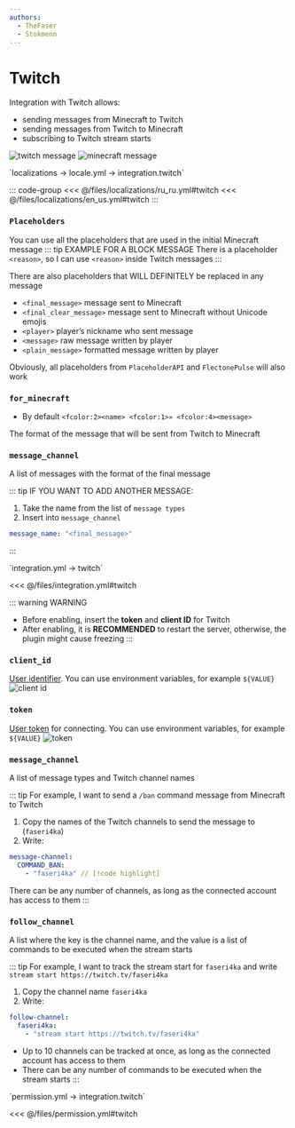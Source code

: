 ```yaml
---
authors:
  - TheFaser
  - Stokmenn
---
```


# Twitch

Integration with Twitch allows:
- sending messages from Minecraft to Twitch
- sending messages from Twitch to Minecraft
- subscribing to Twitch stream starts

![twitch message](/twitchmessage.png)
![minecraft message](/twitchminecraftmessage.png)

<!--@include: @/parts/messageTag.md-->

[//]: # (localization)
<!--@include: @/parts/words.md#localization--> 
<!--@include: @/parts/words.md#path--> `localizations → locale.yml → integration.twitch`

<!--@include: @/parts/words.md#default--> 

::: code-group
<<< @/files/localizations/ru_ru.yml#twitch
<<< @/files/localizations/en_us.yml#twitch
:::

### `Placeholders`

You can use all the placeholders that are used in the initial Minecraft message
::: tip EXAMPLE FOR A BLOCK MESSAGE
There is a placeholder `<reason>`, so I can use `<reason>` inside Twitch messages
:::

There are also placeholders that WILL DEFINITELY be replaced in any message
- `<final_message>` message sent to Minecraft
- `<final_clear_message>` message sent to Minecraft without Unicode emojis
- `<player>` player’s nickname who sent message
- `<message>` raw message written by player
- `<plain_message>` formatted message written by player

Obviously, all placeholders from `PlaceholderAPI` and `FlectonePulse` will also work

### `for_minecraft`
- By default `<fcolor:2><name> <fcolor:1>» <fcolor:4><message>`

The format of the message that will be sent from Twitch to Minecraft

### `message_channel`

A list of messages with the format of the final message

::: tip IF YOU WANT TO ADD ANOTHER MESSAGE:
1. Take the name from the list of `message types`
2. Insert into `message_channel`
```yaml
message_name: "<final_message>"
```
:::

[//]: # (integration.yml)
<!--@include: @/parts/words.md#setting-->
<!--@include: @/parts/words.md#path--> `integration.yml → twitch`

<!--@include: @/parts/words.md#default-->
<<< @/files/integration.yml#twitch

<!--@include: @/parts/enable.md-->

::: warning WARNING
- Before enabling, insert the **token** and **client ID** for Twitch
- After enabling, it is **RECOMMENDED** to restart the server, otherwise, the plugin might cause freezing
  :::

### `client_id`

[User identifier](https://twitchtokengenerator.com/). You can use environment variables, for example `${VALUE}`
![client id](/twitchclientid.png)

### `token`

[User token](https://twitchtokengenerator.com/) for connecting. You can use environment variables, for example `${VALUE}`
![token](/twitchtoken.png)

### `message_channel`

A list of message types and Twitch channel names

::: tip For example, I want to send a `/ban` command message from Minecraft to Twitch
1. Copy the names of the Twitch channels to send the message to (`faseri4ka`)
2. Write:
```yaml
message-channel:
  COMMAND_BAN:
    - "faseri4ka" // [!code highlight]
```

There can be any number of channels, as long as the connected account has access to them
:::

### `follow_channel`

A list where the key is the channel name, and the value is a list of commands to be executed when the stream starts

::: tip For example, I want to track the stream start for `faseri4ka` and write `stream start https://twitch.tv/faseri4ka`
1. Copy the channel name `faseri4ka`
2. Write:
```yaml
follow-channel:
  faseri4ka:
    - "stream start https://twitch.tv/faseri4ka"
```

- Up to 10 channels can be tracked at once, as long as the connected account has access to them
- There can be any number of commands to be executed when the stream starts
  :::

<!--@include: @/parts/destination.md-->

[//]: # (permission.yml)
<!--@include: @/parts/words.md#permission-->
<!--@include: @/parts/words.md#path--> `permission.yml → integration.twitch`

<!--@include: @/parts/words.md#default-->
<<< @/files/permission.yml#twitch

<!--@include: @/parts/permission/permissionTier3.md-->